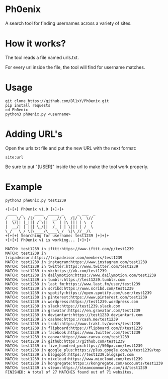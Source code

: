 # Ph0enix

A search tool for finding usernames across a variety of sites.

# How it works?

The tool reads a file named urls.txt.

For every url inside the file, the tool will find for username matches.

# Usage

```
git clone https://github.com/Bl1xY/Ph0enix.git
pip install requests
cd Ph0enix
python3 ph0enix.py <username>
```

# Adding URL's

Open the urls.txt file and put the new URL with the next format:

```
site:url
```

Be sure to put "[USER]" inside the url to make the tool work properly.

# Example

```
python3 phe0nix.py test1239

+[+[+[ Ph0enix v1.0 ]+]+]+
 ____  _     ____  _____ _      _ ___  _
/  __\/ \ /|/  _ \/  __// \  /|/ \  \//
|  \/|| |_||| / \||  \  | |\ ||| | \  /
|  __/| | ||| \_/||  /_ | | \||| | /  \
\_/   \_/ \|\____/\____\_/  \|\_//__/\
+[+[+[ Searching for username: test1239 ]+]+]+
+[+[+[ Ph0enix v1 is working... ]+]+]+

MATCH: test1239 in ifttt:https://www.ifttt.com/p/test1239
MATCH: test1239 in tripadvisor:https://tripadvisor.com/members/test1239
MATCH: test1239 in instagram:https://www.instagram.com/test1239
MATCH: test1239 in twitter:https://www.twitter.com/test1239
MATCH: test1239 in vk:https://vk.com/test1239
MATCH: test1239 in dailymotion:https://www.dailymotion.com/test1239
MATCH: test1239 in tumblr:https://test1239.tumblr.com
MATCH: test1239 in last_fm:https://www.last.fm/user/test1239
MATCH: test1239 in scribd:https://www.scribd.com/test1239
MATCH: test1239 in spotify:https://open.spotify.com/user/test1239
MATCH: test1239 in pinterest:https://www.pinterest.com/test1239
MATCH: test1239 in wordpress:https://test1239.wordpress.com
MATCH: test1239 in slack:https://test1239.slack.com
MATCH: test1239 in gravatar:https://en.gravatar.com/test1239
MATCH: test1239 in deviantart:https://test1239.deviantart.com
MATCH: test1239 in cashme:https://cash.me/test1239
MATCH: test1239 in trakt:https://www.trakt.tv/users/test1239
MATCH: test1239 in flipboard:https://flipboard.com/@/test1239
MATCH: test1239 in facebook:https://www.twitter.com/test1239
MATCH: test1239 in canva:https://www.canva.com/test1239
MATCH: test1239 in github:https://github.com/test1239
MATCH: test1239 in five_hundred_px:https://500px.com/test1239
MATCH: test1239 in google_plus:https://plus.google.com/s/test1239/top
MATCH: test1239 in blogspot:https://test1239.blogspot.com
MATCH: test1239 in mixcloud:https://www.mixcloud.com/test1239
MATCH: test1239 in kongregate:https://kongregate.com/accounts/test1239
MATCH: test1239 in steam:https://steamcommunity.com/id/test1239
FINISHED: A total of 27 MATCHES found out of 71 websites.
```
